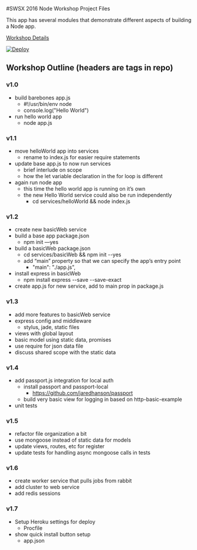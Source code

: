 #SWSX 2016 Node Workshop Project Files

This app has several modules that demonstrate different aspects of building a Node app.

[Workshop Details](http://schedule.sxsw.com/2016/events/event_PP57890)

[![Deploy](https://www.herokucdn.com/deploy/button.png)](https://heroku.com/deploy)

## Workshop Outline (headers are tags in repo)

### v1.0 

- build barebones app.js
    - #!/usr/bin/env node
    -  console.log("Hello World")
- run hello world app
    - node app.js

### v1.1

- move helloWorld app into services
    - rename to index.js for easier require statements
- update base app.js to now run services
    - brief interlude on scope
    - how the let variable declaration in the for loop is different
- again run node app
    - this time the hello world app is running on it’s own
    - the new Hello World service could also be run independently
        - cd services/helloWorld && node index.js

### v1.2

- create new basicWeb service
- build a base app package.json
    - npm init —yes
- build a basicWeb package.json
    - cd services/basicWeb && npm init --yes
    - add “main” property so that we can specify the app’s entry point
        - "main": "./app.js",
- install express in basicWeb
    - npm install express --save --save-exact
- create app.js for new service, add to main prop in package.js

### v1.3

- add more features to basicWeb service
- express config and middleware
    - stylus, jade, static files
- views with global layout
- basic model using static data, promises
- use require for json data file
- discuss shared scope with the static data

### v1.4

- add passport.js integration for local auth
    - install passport and passport-local
        - https://github.com/jaredhanson/passport
    - build very basic view for logging in based on http-basic-example
- unit tests

### v1.5

- refactor file organization a bit
- use mongoose instead of static data for models
- update views, routes, etc for register
- update tests for handling async mongoose calls in tests

### v1.6

- create worker service that pulls jobs from rabbit
- add cluster to web service
- add redis sessions

### v1.7

- Setup Heroku settings for deploy
    - Procfile
- show quick install button setup
    - app.json
